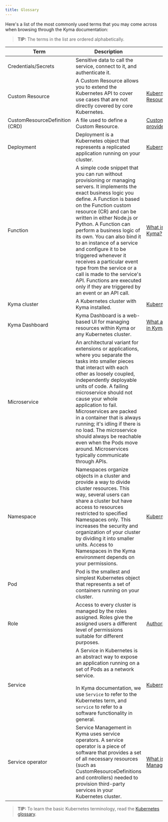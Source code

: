 ```yaml
---
title: Glossary
---
```


Here's a list of the most commonly used terms that you may come across when browsing through the Kyma documentation:

>**TIP:** The terms in the list are ordered alphabetically.

| Term |  Description | Useful links |
| ---- | ------------ | ------------ |
| Credentials/Secrets | Sensitive data to call the service, connect to it, and authenticate it.  |       |
| Custom Resource | A Custom Resource allows you to extend the Kubernetes API to cover use cases that are not directly covered by core Kubernetes.  | [Kubernetes - Custom Resource](https://kubernetes.io/docs/concepts/extend-kubernetes/api-extension/custom-resources/)  |
| CustomResourceDefinition (CRD) | A file used to define a Custom Resource. | [CustomResourceDefinitions provided by Kyma](./05-technical-reference/00-custom-resources)      |
| Deployment | Deployment is a Kubernetes object that represents a replicated application running on your cluster.       | [Kubernetes - Deployment](https://kubernetes.io/docs/concepts/workloads/controllers/deployment/)        |
| Function | A simple code snippet that you can run without provisioning or managing servers. It implements the exact business logic you define. A Function is based on the Function custom resource (CR) and can be written in either Node.js or Python. A Function can perform a business logic of its own. You can also bind it to an instance of a service and configure it to be triggered whenever it receives a particular event type from the service or a call is made to the service's API. Functions are executed only if they are triggered by an event or an API call. | [What is Serverless in Kyma?](./01-overview/main-areas/serverless)      |
| Kyma cluster | A Kubernetes cluster with Kyma installed.  | [Kubernetes components](https://kubernetes.io/docs/concepts/overview/components/) |
| Kyma Dashboard | Kyma Dashboard is a web-based UI for managing resources within Kyma or any Kubernetes cluster. | [What are the UIs available in Kyma?](./01-overview/main-areas/ui)
| Microservice | An architectural variant for extensions or applications, where you separate the tasks into smaller pieces that interact with each other as loosely coupled, independently deployable units of code. A failing microservice should not cause your whole application to fail. Microservices are packed in a container that is always running; it's idling if there is no load. The microservice should always be reachable even when the Pods move around. Microservices typically communicate through APIs. |       |
| Namespace | Namespaces organize objects in a cluster and provide a way to divide cluster resources. This way, several users can share a cluster but have access to resources restricted to specified Namespaces only. This increases the security and organization of your cluster by dividing it into smaller units. Access to Namespaces in the Kyma environment depends on your permissions. | [Kubernetes - Namespaces](https://kubernetes.io/docs/concepts/overview/working-with-objects/namespaces/) |
| Pod | Pod is the smallest and simplest Kubernetes object that represents a set of containers running on your cluster.  | |
| Role | Access to every cluster is managed by the roles assigned. Roles give the assigned users a different level of permissions suitable for different purposes. | [Authorization in Kyma](./04-operation-guides/security/sec-03-authorization-in-kyma.md)      |
| Service | A Service in Kubernetes is an abstract way to expose an application running on a set of Pods as a network service. <br><br> In Kyma documentation, we use `Service` to refer to the Kubernetes term, and `service` to refer to a software functionality in general. | [Kubernetes -  Service](https://kubernetes.io/docs/concepts/services-networking/service/)    |
| Service operator | Service Management in Kyma uses service operators. A service operator is a piece of software that provides a set of all necessary resources (such as CustomResourceDefinitions and controllers) needed to provision third-party services in your Kubernetes cluster. | [What is Service Management in Kyma?](./01-overview/main-areas/service-management) |

>**TIP:** To learn the basic Kubernetes terminology, read the [Kubernetes glossary](https://kubernetes.io/docs/reference/glossary).
